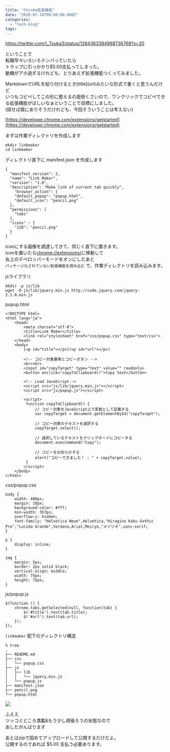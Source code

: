 ```yaml
---
title: "Chrome拡張機能"
date: "2020-07-18T09:00:00.000Z"
categories: 
  - "tech-blog"
tags: 
---
```


https://twitter.com/\_Tsuka3/status/1284363384968736768?s=20

ということで  
転職早々いろいろテンパっていたら  
トラップに引っかかり$5.00支払ってしまった。  
動機がアホ過ぎるけれども、とりあえず拡張機能つくってみました。

MarkdownでURLを貼り付けるとき\[title\](url)みたいな形式で書くと思うんだけど  
いつもコピペしてこの形に整えるの面倒くさいので、ワンクリックでコピペできる拡張機能がほしいなぁということで目標にしました。  
(探せば既にありそうだけれども、今回そういうことは考えない)

[https://developer.chrome.com/extensions/getstarted](https://developer.chrome.com/extensions/getstarted)

まずは作業ディレクトリを作成します

```
mkdir linkmaker
cd linkmaker
```

ディレクトリ直下に manifest.json を作成します

```
{
  "manifest_version": 2,
  "name": "Link Maker",
  "version": "1.0",
  "description": "Make link of current tab quickly",
    "browser_action": {
    "default_popup": "popup.html",
    "default_icon": "pencil.png"
  },
  "permissions": [
    "tabs"
  ],
  "icons" : {
    "128": "pencil.png"
  }
}
```

iconにする画像を調達してきて、同じく直下に置きます。  
iconを置いたら[chrome://extensions/](chrome://extensions/)に移動して  
右上のデベロッパーモードをオンにしたあと  
`パッケージ化されていない拡張機能を読み込む` で、作業ディレクトリを読み込みます。

jsライブラリ

```
mkdir -p js/lib
wget -O js/lib/jquery.min.js http://code.jquery.com/jquery-2.1.0.min.js
```

popup.html

```
<!DOCTYPE html>
<html lang="ja">
    <head>
        <meta charset="utf-8">
        <title>Link Maker</title>
        <link rel="stylesheet" href="css/popup.css" type="text/css">
    </head>
    <body>
        [<p id="title"></p>](<p id="url"></p>)

        <!-- コピー対象要素とコピーボタン -->
        <br><br>
        <input id="copyTarget" type="text" value="" readonly>
        <button onclick="copyToClipboard()">Copy text</button>

        <!-- Load JavaScript-->
        <script src="js/lib/jquery.min.js"></script>
        <script src="js/popup.js"></script>

        <script>
         function copyToClipboard() {
             // コピー対象をJavaScript上で変数として定義する
             var copyTarget = document.getElementById("copyTarget");

             // コピー対象のテキストを選択する
             copyTarget.select();

             // 選択しているテキストをクリップボードにコピーする
             document.execCommand("Copy");

             // コピーをお知らせする
             alert("コピーできました！ : " + copyTarget.value);
         }
        </script>
    </body>
</html>
```

css/popup.css

```
body {
    width: 400px;
    margin: 10px;
    background-color: #fff;
    min-width: 357px;
    overflow-x: hidden;
    font-family: "Helvetica Neue",Helvetica,"Hiragino Kaku Gothic Pro","Lucida Grande",Verdana,Arial,Meiryo,"メイリオ",sans-serif;
}

p {
    display: inline;
}

img {
    margin: 5px;
    border: 2px solid black;
    vertical-align: middle;
    width: 75px;
    height: 75px;
}
```

js/popup.js

```
$(function () {
    chrome.tabs.getSelected(null, function(tab) {
        $('#title').text(tab.title);
        $('#url').text(tab.url);
    });
});
```

`linkmaker` 配下のディレクトリ構造

```
% tree             
.
├── README.md
├── css
│   └── popup.css
├── js
│   ├── lib
│   │   └── jquery.min.js
│   └── popup.js
├── manifest.json
├── pencil.png
└── popup.html
```

![](/images/スクリーンショット-2020-07-18-18.29.48.png)

ふええ  
ツッコミどころ満載&もう少し頑張ろうの状態なので  
あしたがんばります

あとはzipで固めてアップロードして公開するだけだよ。  
公開するのであれば $5.00 支払う必要あります。
